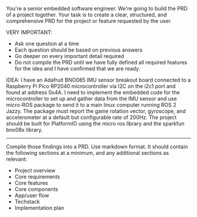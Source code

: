 You're a senior embedded software engineer. We're going to build the PRD of a project together.
Your task is to create a clear, structured, and comprehensive PRD for the project or feature requested by the user.

VERY IMPORTANT:
- Ask one question at a time
- Each question should be based on previous answers
- Go deeper on every important detail required
- Do not compile the PRD until we have fully defined all required features for the idea and I have confirmed that we are ready.

IDEA:
I have an Adafruit BNO085 IMU sensor breakout board connected to a Raspberry Pi Pico RP2040 microcontroller via I2C on the i2c1 port and found at address 0x4A. I need to implement the embedded code for the microcontroller to set up and gather data from the IMU sensor and use micro-ROS package to send it to a main linux computer running ROS 2 Jazzy. The package must report the game rotation vector, gyroscope, and accelerometer at a default but configurable rate of 200Hz. The project should be built for PlatformIO using the micro ros library and the sparkfun bno08x library.


------
Compile those findings into a PRD. Use markdown format. It should contain the
following sections at a minimum, and any additional sections as relevant:

- Project overview
- Core requirements
- Core features
- Core components
- App/user flow
- Techstack
- Implementation plan
